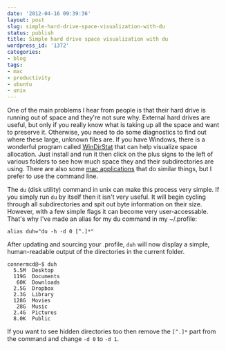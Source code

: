 ```yaml
---
date: '2012-04-16 09:39:36'
layout: post
slug: simple-hard-drive-space-visualization-with-du
status: publish
title: Simple hard drive space visualization with du
wordpress_id: '1372'
categories:
- blog
tags:
- mac
- productivity
- ubuntu
- unix
---
```


One of the main problems I hear from people is that their hard drive is running out of space and they're not sure why. External hard drives are useful, but only if you really know what is taking up all the space and want to preserve it. Otherwise, you need to do some diagnostics to find out where these large, unknown files are. If you have Windows, there is a wonderful program called [WinDirStat](http://windirstat.info/) that can help visualize space allocation. Just install and run it then click on the plus signs to the left of various folders to see how much space they and their subdirectories are using. There are also some [mac applications](http://www.macworld.com/article/1050432/spaceutilities.html) that do similar things, but I prefer to use the command line.

The `du` (disk utility) command in unix can make this process very simple. If you simply run `du` by itself then it isn't very useful. It will begin cycling through all subdirectories and spit out byte information on their size. However, with a few simple flags it can become very user-accessable. That's why I've made an alias for my du command in my ~/.profile:

```
alias duh="du -h -d 0 [^.]*"
```

After updating and sourcing your .profile, `duh` will now display a simple, human-readable output of the directories in the current folder.

```
connermcd@~$ duh
  5.5M  Desktop
  119G  Documents
   60K  Downloads
  2.5G  Dropbox
  2.3G  Library
  128G  Movies
   28G  Music
  2.4G  Pictures
  8.0K  Public
```

If you want to see hidden directories too then remove the `[^.]*` part from the command and change `-d 0` to `-d 1`.
